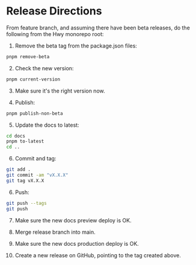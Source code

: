# Release Directions

From feature branch, and assuming there have been beta releases,
do the following from the Hwy monorepo root:

1. Remove the beta tag from the package.json files:

```sh
pnpm remove-beta
```

2. Check the new version:

```sh
pnpm current-version
```

3. Make sure it's the right version now.

4. Publish:

```sh
pnpm publish-non-beta
```

5. Update the docs to latest:

```sh
cd docs
pnpm to-latest
cd ..
```

6. Commit and tag:

```sh
git add .
git commit -am "vX.X.X"
git tag vX.X.X
```

6. Push:

```sh
git push --tags
git push
```

7. Make sure the new docs preview deploy is OK.

8. Merge release branch into main.

9. Make sure the new docs production deploy is OK.

10. Create a new release on GitHub, pointing to the tag created above.
